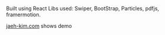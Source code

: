 Built using React
Libs used: Swiper, BootStrap, Particles, pdfjs, framermotion.

[jaeh-kim.com](https://www.jaeh-kim.com/) shows demo
